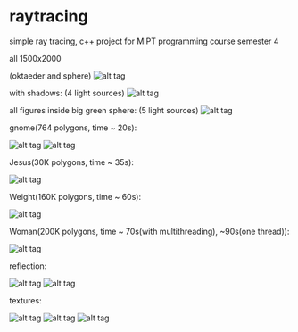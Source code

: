 # raytracing
simple ray tracing, c++ project for MIPT programming course semester 4 

all 1500x2000

(oktaeder and sphere)
![alt tag](http://savepic.ru/9384756.png)

with shadows:
(4 light sources)
![alt tag](http://savepic.ru/9381589.png)

all figures inside big green sphere:
(5 light sources)
![alt tag](http://savepic.ru/9391865.png)

gnome(764 polygons, time ~ 20s):

![alt tag](http://savepic.ru/9819413.png)
![alt tag](http://savepic.ru/9810197.png)

Jesus(30К polygons, time ~ 35s):

![alt tag](http://savepic.ru/9859713.png)

Weight(160К polygons, time ~ 60s):

![alt tag](http://savepic.ru/9885312.png)

Woman(200K polygons, time ~ 70s(with multithreading), ~90s(one thread)):

![alt tag](http://savepic.ru/9835206.png)

reflection:

![alt tag](http://savepic.ru/9836460.png)
![alt tag](http://savepic.ru/9856640.png)

textures:

![alt tag](http://savepic.ru/9851608.png)
![alt tag](http://savepic.ru/9856730.png)
![alt tag](http://savepic.ru/9863901.png)
